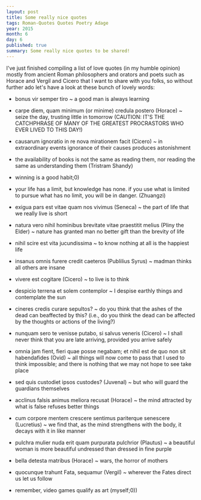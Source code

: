 ```yaml
---
layout: post
title: Some really nice quotes
tags: Roman-Quotes Quotes Poetry Adage
year: 2015
month: 6
day: 6
published: true
summary: Some really nice quotes to be shared!
---
```


I've just finished compiling a list of love quotes (in my humble opinion) mostly from ancient Roman philosophers and orators and poets such as Horace and Vergil and Cicero that I want to share with you folks, so without further ado let's have a look at these bunch of lovely words:

+ 	bonus vir semper tiro ~ a good man is always learning

+ 	carpe diem, quam minimum (or minime) credula postero (Horace) ~ seize the day, trusting little in tomorrow
(CAUTION: IT'S THE CATCHPHRASE OF MANY OF THE GREATEST PROCRASTORS WHO EVER LIVED TO THIS DAY!)

+ 	causarum ignoratio in re nova mirationem facit (Cicero) ~ in extraordinary events ignorance of their causes produces astonishment

+ 	the availability of books is not the same as reading them, nor reading the same as understanding them (Tristram Shandy)

+ 	winning is a good habit;0)

+ 	your life has a limit, but knowledge has none. if you use what is limited to pursue what has no limit, you will be in danger. (Zhuangzi)

+ 	exigua pars est vitae quam nos vivimus (Seneca) ~ the part of life that we really live is short

+ 	natura vero nihil hominibus brevitate vitae praestitit melius (Pliny the Elder) ~ nature has granted man no better gift than the brevity of life

+ 	nihil scire est vita jucundissima ~ to know nothing at all is the happiest life

+ 	insanus omnis furere credit caeteros (Publilius Syrus) ~ madman thinks all others are insane

+ 	vivere est cogitare (Cicero) ~ to live is to think 

+ 	despicio terrena et solem contemplor ~ I despise earthly things and contemplate the sun

+ 	cineres credis curare sepultos? ~ do you think that the ashes of the dead can beaffected by this? (i.e., do you think the dead can be affected by the thoughts or actions of the living?)

+ 	nunquam sero te venisse putabo, si salvus veneris (Cicero) ~ I shall never think that you are late arriving, provided you arrive safely

+ 	omnia jam fient, fieri quae posse negabam; et nihil est de quo non sit habendafides (Ovid) ~ all things will now come to pass that I used to think impossible; and there is nothing that we may not hope to see take place

+ 	sed quis custodiet ipsos custodes? (Juvenal) ~ but who will guard the guardians themselves

+ 	acclinus falsis animus meliora recusat (Horace) ~ the mind attracted by what is false refuses better things

+ 	cum corpore mentem crescere sentimus pariterque senescere (Lucretius) ~ we find that, as the mind strengthens with the body, it decays with it in like manner

+ 	pulchra mulier nuda erit quam purpurata pulchrior (Plautus) ~ a beautiful woman is more beautiful undressed than dressed in fine purple

+ 	bella detesta matribus (Horace) ~ wars, the horror of mothers

+ 	quocunque trahunt Fata, sequamur (Vergil) ~ wherever the Fates direct us let us follow

+	remember, video games qualify as art (myself;0))